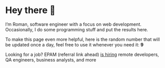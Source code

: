 # Hey there 👋

I’m Roman, software engineer with a focus on web development. Occasionally, I do
some programming stuff and put the results here.

To make this page even more helpful, here is the random number that will be
updated once a day, feel free to use it whenever you need it: **9**

Looking for a job? EPAM (referral link ahead) [is hiring](https://epa.ms/RomanGusev) remote developers,
QA engineers, business analysts, and more
